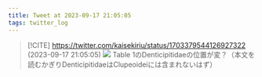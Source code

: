 ```yaml
---
title: Tweet at 2023-09-17 21:05:05
tags: twitter_log
---
```


> [!CITE] https://twitter.com/kaisekiriu/status/1703379544126927322 (2023-09-17 21:05:05)
> ![](https://twitter.com/kaisekiriu/status/1703379544126927322)
> Table 1のDenticipitidaeの位置が変？（本文を読むかぎりDenticipitidaeはClupeoideiには含まれないはず）
